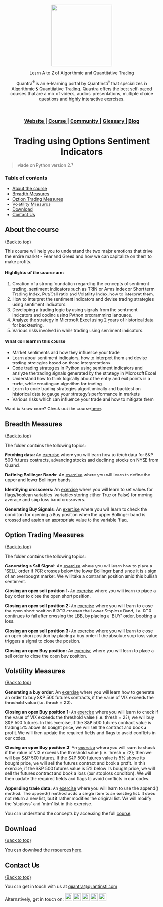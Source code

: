 <p align="center">
  <img align="center" width="200" src="https://quantra.quantinsti.com/images/img_logo.svg">
</p>
<p align="center">Learn A to Z of Algorithmic and Quantitative Trading</p>
<p align="center">Quantra<sup>&reg;</sup> is an e-learning portal by QuantInsti<sup>&reg;</sup> that specializes in Algorithmic &amp; Quantitative Trading. Quantra offers the best self-paced courses that are a mix of videos, audios, presentations, multiple choice questions and highly interactive exercises.</p>

<br>

<div align="center">
  <h3>
    <a href="https://quantra.quantinsti.com/">
      Website
    </a>
    <span> | </span>
    <a href="https://quantra.quantinsti.com/course/trading-using-options-sentiment-indicators">
      Course
    </a>
       <span> | </span>
    <a href="https://quantra.quantinsti.com/community">
      Community
    </a>
    <span> | </span>
    <a href="https://quantra.quantinsti.com/glossary">
      Glossary
    </a>
    <span> | </span>
    <a href="https://www.quantinsti.com/blog/">
      Blog
    </a>
  </h3>
</div>
<div align="center">
  <h1>Trading using Options Sentiment Indicators </h1>
</div>


 > Made on Python version 2.7

### Table of contents
 -   [About the course](#about-the-course)
 -   [Breadth Measures](#breadth-measures)
 -   [Option Trading Measures](#option-trading-measures)
 -   [Volatility Measures](#volatility-measures)
 -   [Download](#download)
 -   [Contact Us](#contact-us)

## About the course
[(Back to top)](#table-of-contents)

This course will help you to understand the two major emotions that drive the entire market - Fear and Greed and how we can capitalize on them to make profits.

#### Highlights of the course are:

1.  Creation of a strong foundation regarding the concepts of sentiment trading, sentiment indicators such as TRIN or Arms index or Short term Trading Index, Put/Call ratio and Volatility Index, how to interpret them.
2.  How to interpret the sentiment indicators and devise trading strategies using sentiment indicators.
3.  Developing a trading logic by using signals from the sentiment indicators and coding using Python programming language.
4.  Analyze the strategy in Microsoft Excel using 2 years of historical data for backtesting.
5.  Various risks involved in while trading using sentiment indicators.

#### What do I learn in this course
-   Market sentiments and how they influence your trade
-   Learn about sentiment indicators, how to interpret them and devise trading strategies based on these interpretations
-   Code trading strategies in Python using sentiment indicators and analyze the trading signals generated by the strategy in Microsoft Excel
-   Understand how to think logically about the entry and exit points in a trade, while creating an algorithm for trading
-   Learn to code trading strategies algorithmically and backtest on historical data to gauge your strategy’s performance in markets
-   Various risks which can influence your trade and how to mitigate them

Want to know more? Check out the course [here](https://quantra.quantinsti.com/course/trading-using-options-sentiment-indicators).

## Breadth Measures
[(Back to top)](#table-of-contents)

The folder contains the following topics:

**Fetching data:**
An [exercise](https://quantra.quantinsti.com/startCourseDetails?cid=39&section_no=2&unit_no=11) where you will learn how to fetch data for S&amp;P 500 futures contracts, advancing stocks and declining stocks on NYSE from Quandl.

**Defining Bollinger Bands:**
An [exercise](https://quantra.quantinsti.com/startCourseDetails?cid=39&section_no=2&unit_no=12) where you will learn to define the upper and lower Bollinger bands.

**Identifying crossovers:**
An [exercise](https://quantra.quantinsti.com/startCourseDetails?cid=39&section_no=2&unit_no=13) where you will learn to set values for flags/boolean variables (variables storing either True or False) for moving average and stop loss band crossovers.

**Generating Buy Signals:**
An [exercise](https://quantra.quantinsti.com/startCourseDetails?cid=39&section_no=2&unit_no=14) where you will learn to check the condition for opening a Buy position when the upper Bollinger band is crossed and assign an appropriate value to the variable ‘flag’.


## Option Trading Measures
[(Back to top)](#table-of-contents)

The folder contains the following topics:

**Generating a Sell Signal:**
An [exercise](https://quantra.quantinsti.com/startCourseDetails?cid=39&section_no=3&unit_no=13) where you will learn how to place a 'SELL' order if PCR crosses below the lower Bollinger band since it is a sign of an overbought market. We will take a contrarian position amid this bullish sentiment.

**Closing an open sell position 1:**
An [exercise](https://quantra.quantinsti.com/startCourseDetails?cid=39&section_no=3&unit_no=14) where you will learn to place a buy order to close the open short position.

**Closing an open sell position 2:**
An [exercise](https://quantra.quantinsti.com/startCourseDetails?cid=39&section_no=3&unit_no=15) where you will learn to close the open short position if PCR crosses the Lower Stoploss Band, i.e. PCR continues to fall after crossing the LBB, by placing a 'BUY' order, booking a loss.

**Closing an open sell position 3:**
An [exercise](https://quantra.quantinsti.com/startCourseDetails?cid=39&section_no=3&unit_no=16) where you will learn to close an open short position by placing a buy order if the absolute stop loss value triggers a signal to close the position.

**Closing an open Buy position:**
An [exercise](https://quantra.quantinsti.com/startCourseDetails?cid=39&section_no=3&unit_no=17) where you will learn to place a sell order to close the open buy position.


## Volatility Measures
[(Back to top)](#table-of-contents)


**Generating a buy order:**
An [exercise](https://quantra.quantinsti.com/startCourseDetails?cid=39&section_no=4&unit_no=11) where you will learn how to generate an order to buy S&amp;P 500 futures contracts, if the value of VIX exceeds the threshold value (i.e. thresh = 22).

**Closing an open Buy position 1:**
An [exercise](https://quantra.quantinsti.com/startCourseDetails?cid=39&section_no=4&unit_no=12) where you will learn to check if the value of VIX exceeds the threshold value (i.e. thresh = 22); we will buy S&amp;P 500 futures. In this exercise, if the S&amp;P 500 futures contract value is trading 5% above its bought price, we will sell the contract and book a profit. We will then update the required fields and flags to avoid conflicts in our codes.

**Closing an open Buy position 2:**
An [exercise](https://quantra.quantinsti.com/startCourseDetails?cid=39&section_no=4&unit_no=13) where you will learn to check if the value of VIX exceeds the threshold value (i.e. thresh = 22); then we will buy S&amp;P 500 futures. If the S&amp;P 500 futures value is 5% above its bought price, we will sell the futures contract and book a profit. In this exercise, if the S&amp;P 500 futures value is 5% below its bought price, we will sell the futures contract and book a loss (our stoploss condition). We will then update the required fields and flags to avoid conflicts in our codes.

**Appending trade data:**
An [exercise](https://quantra.quantinsti.com/startCourseDetails?cid=39&section_no=4&unit_no=14) where you will learn to use the append() method. The append() method adds a single item to an existing list. It does not return a new list, but it rather modifies the original list. We will modify the ‘stoploss' and ‘mtm’ list in this exercise.

You can understand the concepts by accessing the full [course](https://quantra.quantinsti.com/course/trading-using-options-sentiment-indicators).

## Download
[(Back to top)](#table-of-contents)

You can download the resources [here](https://quantra.quantinsti.com/startCourseDetails?cid=39&section_no=6&unit_no=3).


## Contact Us
[(Back to top)](#table-of-contents)

You can get in touch with us at [quantra@quantinsti.com](mailto:quantra@quantinsti.com)

<span>Alternatively, get in touch on: </span> <a href="https://www.facebook.com/quantinsti"><img width="24" src="https://user-images.githubusercontent.com/16116886/40958262-42153650-68b6-11e8-860e-d79237a89247.png"/></a>	<a href="https://twitter.com/quantinsti/"><img width="24" src="https://user-images.githubusercontent.com/16116886/40958261-41ee1d0e-68b6-11e8-8d65-c07c52758aee.png"/></a>	<a href="https://www.linkedin.com/company/quantinsti"><img width="24" src="https://user-images.githubusercontent.com/16116886/40958260-41c596a4-68b6-11e8-9bef-1420ea381b26.png"/></a>	<a href="https://plus.google.com/110772715968756646442/"><img width="24" src="https://user-images.githubusercontent.com/16116886/40958259-419ddd1c-68b6-11e8-94eb-306ff4f6d104.png"/></a>	<a href="https://www.youtube.com/user/quantinsti"><img width="24" src="https://user-images.githubusercontent.com/16116886/40958257-415647ea-68b6-11e8-892d-8a1425e79e58.png"/></a>
